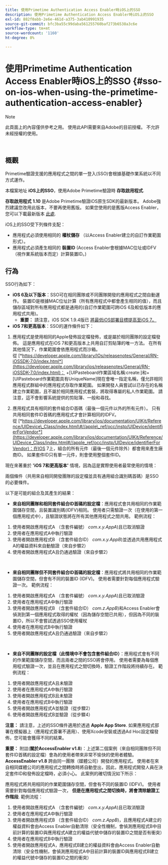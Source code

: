 ```yaml
---
title: 使用Primetime Authentication Access Enabler時iOS上的SSO
description: 使用Primetime Authentication Access Enabler時iOS上的SSO
exl-id: 882f0abb-2e6e-461d-a375-3ab410991935
source-git-commit: bfc3ba55c99daba561255760baf273b6538a3c6e
workflow-type: tm+mt
source-wordcount: '1160'
ht-degree: 0%

---
```


# 使用Primetime Authentication Access Enabler時iOS上的SSO {#sso-on-ios-when-using-the-primetime-authentication-access-enabler}

>[!NOTE]
>
>此頁面上的內容僅供參考之用。 使用此API需要來自Adobe的目前授權。 不允許未經授權的使用。

</br>

## 概觀

Primetime驗證支援的應用程式之間的單一登入(SSO)會根據基礎作業系統以不同方式運作。

本檔案地址 **iOS上的SSO**，使用Adobe Primetime驗證時 **存取啟用程式**.

**存取啟用程式** **1.10** 是Adobe Primetime驗證iOS原生SDK的最新版本。 Adobe強烈建議您改用此版本，不要再使用舊版。 如果您使用的是舊版Access Enabler，您可以下載最新版本 [此處](https://tve.zendesk.com/hc/en-us/articles/204963209-iOS-Native-AccessEnabler-Library).

iOS上的SSO受下列條件支配：

- 應用程式必須使用相同的 **權杖儲存** （以Access Enabler建立的自訂作業範圍形式）。
- 應用程式必須產生相同的 **裝置ID** (Access Enabler會根據MAC位址或IDFV （視作業系統版本而定）計算裝置ID。)

## 行為

SSO行為如下：

- **iOS 6及以下版本**：SSO可在相同團隊或不同團隊開發的應用程式之間自動運作。 裝置ID是根據MAC位址計算（所有應用程式中都會產生相同的值），而且儲存區域對所有應用程式都是通用的(自訂作業範圍可跨iOS 6及較低版本的應用程式共用)。
   - **重要：** 請注意，iOS SDK 1.9.4版已 [將最低iOS部署目標提高至iOS 7。](https://tve.zendesk.com/hc/en-us/articles/204963209-iOS-Native-AccessEnabler-Library) 
- **iOS 7和更高版本**：SSO的運作條件如下：

1. 應用程式是使用相同的Apple發佈設定檔發佈，或是屬於相同團隊的設定檔發佈。 這是應用程式在iOS 7和更高版本上共用自訂剪貼簿的唯一方法。 在所有其他情況下，作業範圍會依應用程式而沙箱。 從 [*https://developer.apple.com/library/IOs/releasenotes/General/RN-iOSSDK-7.0/index.html*](https://developer.apple.com/library/ios/releasenotes/General/RN-iOSSDK-7.0/index.html)： \+\[UIPasteboard作業區域名稱:create:\]和+\[UIPasteboard作業範圍具有UniqueName\]現在會唯一指定名稱，僅允許相同應用程式群組中的應用程式存取作業範圍。 如果開發人員嘗試以已存在的名稱建立作業範圍，且不屬於相同應用程式套裝，將取得專屬的私人作業範圍。 請注意，這不會影響系統提供的剪貼簿、一般和尋找。

1. 應用程式具有相同的套件組合ID首碼（最後一個元件以外的所有元件）。 只有共用相同套件ID首碼的應用程式才會計算相同的IDFV。 從 [*https://developer.apple.com/library/ios/documentation/UIKit/Reference/UIDevice\_Class/index.html\#//apple\_ref/occ/instp/UIDevice/identifierForVendor*](https://developer.apple.com/library/ios/documentation/UIKit/Reference/UIDevice_Class/index.html#//apple_ref/occ/instp/UIDevice/identifierForVendor)：在IOS 7上，組合的所有元件（最後一個元件除外）都會用來產生廠商ID。 如果套件ID只有單一元件，則會使用整個套件ID。

現在來著重於 **&#39;iOS 7和更高版本&#39;** 情境，因為這是實際使用者最常使用的情境：

兩個條件（共用來自相同開發團隊的設定檔並具有通用組合識別碼首碼）是SSO的必要條件。

以下是可能的組合及其產生的結果：

- **來自相同團隊和相同套件組合ID首碼的設定檔**：應用程式會共用相同的作業範圍儲存空間，且裝置識別碼(IDFV)相同。 使用者只需驗證一次（在使用的第一個應用程式中），且驗證狀態將在所有其他應用程式之間共用。 範例流程：

1. 使用者開啟應用程式A （含套件編號） *com.x.y.AppA*)且已取消驗證
1. 使用者在應用程式A中執行驗證
1. 使用者開啟應用程式B （含套件組合ID） *com.x.y.AppB*)並透過共用應用程式A的權益資料來自動驗證（來自步驟2）
1. 使用者開啟應用程式A且仍通過驗證（來自步驟2）

 

- **來自相同團隊但不同套件組合ID首碼的設定檔**：應用程式將共用相同的作業範圍儲存空間，但會有不同的裝置ID (IDFV)。 使用者需要針對每個應用程式驗證一次。 範例流程：

1. 使用者開啟應用程式A （含套件編號） *com.x.y.AppA*)且已取消驗證
1. 使用者在應用程式A中執行驗證
1. 使用者開啟應用程式B （含套件組合ID） *com.z.AppB*)和Access Enabler會偵測到第一個應用程式取得的權杖（因為儲存空間已共用），但因為不同的裝置ID，所以不會嘗試透過SSO使用權杖
1. 使用者在應用程式B中執行驗證
1. 使用者開啟應用程式A且仍通過驗證（來自步驟2）

 

- **來自不同團隊的設定檔（此情境中不會包含套件組合ID）**：應用程式會有不同的作業範圍儲存空間，而且兩者之間的SSO將會停用。 使用者需要為每個應用程式驗證一次，並且在應用程式之間切換時，驗證工作階段將持續存在。 範例流程：


1. 使用者開啟應用程式A且未驗證
1. 使用者在應用程式A中執行驗證
1. 使用者開啟應用程式B且未驗證
1. 使用者在應用程式B中執行驗證
1. 使用者開啟應用程式A並驗證（從步驟2）
1. 使用者開啟應用程式B並驗證（從步驟4）

**注意：** 請注意，上述的SSO條件適用於透過 **Apple App Store**. 如果應用程式部署在模擬器上（應用程式簽署不適用）、使用Xcode安裝或透過Ad Hoc設定檔發佈，您可能會獲得不同的結果。

**重要：** 附註(**關於AccessEnabler v1.8**)：上述第二個案例（來自相同團隊但不同套件ID首碼的設定檔）會為的使用者帶來非常不愉快的使用者體驗。 **AccessEnabler v1.8** 跨由同一團隊（媒體公司）開發的應用程式。 使用者在來自相同媒體公司的應用程式之間轉換時將自動登出，因此，應用程式開發人員在決定套件ID和發佈設定檔時，必須小心。 此案例的確切情況如下所示：

應用程式將共用相同的作業範圍儲存空間，但會有不同的裝置ID (IDFV)。 使用者需要針對每個應用程式驗證一次， **但是在應用程式之間切換時，將會清除驗證工作階段**. 範例流程：

1. 使用者開啟應用程式A （含套件編號） *com.x.y.AppA*)且已取消驗證
1. 使用者在應用程式A中執行驗證
1. 使用者開啟應用程式B （含套件組合ID） *com.z.AppB*)，且應用程式A建立的權益資料會由Access Enabler自動清除（安全性機制，會偵測應用程式B中目前計算的裝置ID與應用程式A建立的權益代號中儲存的裝置ID之間是否有衝突）
1. 使用者在應用程式B中執行驗證
1. 使用者開啟應用程式A，應用程式B建立的權益資料會由Access Enabler自動清除（安全性機制，會偵測應用程式A中目前計算的裝置ID與應用程式B建立的權益代號中儲存的裝置ID之間的衝突）
